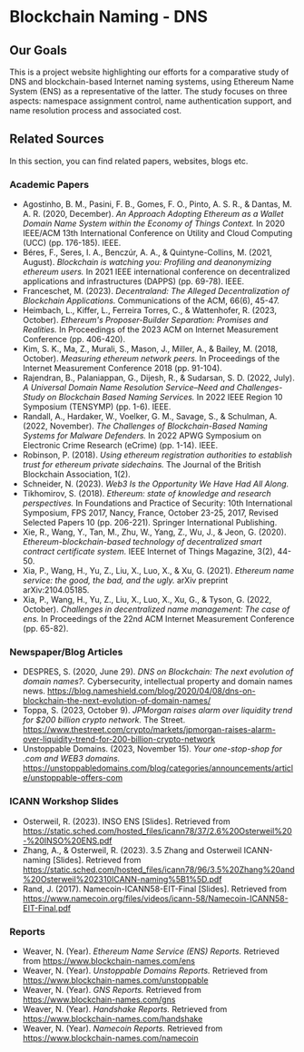 # Blockchain Naming - DNS

## Our Goals

This is a project website highlighting our efforts for a comparative study of DNS and blockchain-based Internet naming systems, using Ethereum Name System (ENS) as a representative of the latter. The study focuses on three aspects: namespace assignment control, name authentication support, and name resolution process and associated cost.

## Related Sources

In this section, you can find related papers, websites, blogs etc.

### Academic Papers
- Agostinho, B. M., Pasini, F. B., Gomes, F. O., Pinto, A. S. R., & Dantas, M. A. R. (2020, December). *An Approach Adopting Ethereum as a Wallet Domain Name System within the Economy of Things Context.* In 2020 IEEE/ACM 13th International Conference on Utility and Cloud Computing (UCC) (pp. 176-185). IEEE.
- Béres, F., Seres, I. A., Benczúr, A. A., & Quintyne-Collins, M. (2021, August). *Blockchain is watching you: Profiling and deanonymizing ethereum users.* In 2021 IEEE international conference on decentralized applications and infrastructures (DAPPS) (pp. 69-78). IEEE.
- Franceschet, M. (2023). *Decentraland: The Alleged Decentralization of Blockchain Applications.* Communications of the ACM, 66(6), 45-47.
- Heimbach, L., Kiffer, L., Ferreira Torres, C., & Wattenhofer, R. (2023, October). *Ethereum's Proposer-Builder Separation: Promises and Realities.* In Proceedings of the 2023 ACM on Internet Measurement Conference (pp. 406-420).
- Kim, S. K., Ma, Z., Murali, S., Mason, J., Miller, A., & Bailey, M. (2018, October). *Measuring ethereum network peers.* In Proceedings of the Internet Measurement Conference 2018 (pp. 91-104).
- Rajendran, B., Palaniappan, G., Dijesh, R., & Sudarsan, S. D. (2022, July). *A Universal Domain Name Resolution Service–Need and Challenges-Study on Blockchain Based Naming Services.* In 2022 IEEE Region 10 Symposium (TENSYMP) (pp. 1-6). IEEE.
- Randall, A., Hardaker, W., Voelker, G. M., Savage, S., & Schulman, A. (2022, November). *The Challenges of Blockchain-Based Naming Systems for Malware Defenders.* In 2022 APWG Symposium on Electronic Crime Research (eCrime) (pp. 1-14). IEEE.
- Robinson, P. (2018). *Using ethereum registration authorities to establish trust for ethereum private sidechains.* The Journal of the British Blockchain Association, 1(2).
- Schneider, N. (2023). *Web3 Is the Opportunity We Have Had All Along.*
- Tikhomirov, S. (2018). *Ethereum: state of knowledge and research perspectives.* In Foundations and Practice of Security: 10th International Symposium, FPS 2017, Nancy, France, October 23-25, 2017, Revised Selected Papers 10 (pp. 206-221). Springer International Publishing.
- Xie, R., Wang, Y., Tan, M., Zhu, W., Yang, Z., Wu, J., & Jeon, G. (2020). *Ethereum-blockchain-based technology of decentralized smart contract certificate system.* IEEE Internet of Things Magazine, 3(2), 44-50.
- Xia, P., Wang, H., Yu, Z., Liu, X., Luo, X., & Xu, G. (2021). *Ethereum name service: the good, the bad, and the ugly.* arXiv preprint arXiv:2104.05185.
- Xia, P., Wang, H., Yu, Z., Liu, X., Luo, X., Xu, G., & Tyson, G. (2022, October). *Challenges in decentralized name management: The case of ens.* In Proceedings of the 22nd ACM Internet Measurement Conference (pp. 65-82).

### Newspaper/Blog Articles
- DESPRES, S. (2020, June 29). *DNS on Blockchain: The next evolution of domain names?.* Cybersecurity, intellectual property and domain names news. https://blog.nameshield.com/blog/2020/04/08/dns-on-blockchain-the-next-evolution-of-domain-names/
- Toppa, S. (2023, October 9). *JPMorgan raises alarm over liquidity trend for $200 billion crypto network.* The Street. https://www.thestreet.com/crypto/markets/jpmorgan-raises-alarm-over-liquidity-trend-for-200-billion-crypto-network
- Unstoppable Domains. (2023, November 15). *Your one-stop-shop for .com and WEB3 domains.* https://unstoppabledomains.com/blog/categories/announcements/article/unstoppable-offers-com


### ICANN Workshop Slides
- Osterweil, R. (2023). INSO ENS [Slides]. Retrieved from https://static.sched.com/hosted_files/icann78/37/2.6%20Osterweil%20-%20INSO%20ENS.pdf
- Zhang, A., & Osterweil, R. (2023). 3.5 Zhang and Osterweil ICANN-naming [Slides]. Retrieved from https://static.sched.com/hosted_files/icann78/96/3.5%20Zhang%20and%20Osterweil%202310ICANN-naming%5B1%5D.pdf
- Rand, J. (2017). Namecoin-ICANN58-EIT-Final [Slides]. Retrieved from https://www.namecoin.org/files/videos/icann-58/Namecoin-ICANN58-EIT-Final.pdf

### Reports
- Weaver, N. (Year). *Ethereum Name Service (ENS) Reports.* Retrieved from https://www.blockchain-names.com/ens
- Weaver, N. (Year). *Unstoppable Domains Reports.* Retrieved from https://www.blockchain-names.com/unstoppable
- Weaver, N. (Year). *GNS Reports.* Retrieved from https://www.blockchain-names.com/gns
- Weaver, N. (Year). *Handshake Reports.* Retrieved from https://www.blockchain-names.com/handshake
- Weaver, N. (Year). *Namecoin Reports.* Retrieved from https://www.blockchain-names.com/namecoin

